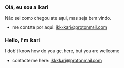 ### Olá, eu sou a ikari 

Não sei como chegou ate aqui, mas seja bem vindo.
- me contate por aqui: ikkkkari@protonmail.com

### Hello, I'm ikari 

I dob't know how do you get here, but you are wellcome
- contacte me here: ikkkkari@protonmail.com

